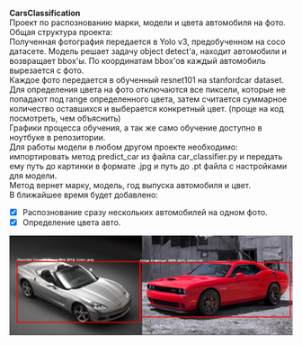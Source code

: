 **CarsClassification**  
Проект по распознованию марки, модели и цвета автомобиля на фото.  
Общая структура проекта:  
Полученная фотография передается в Yolo v3, предобученном на coco датасете. Модель решает задачу object detect'a, находит автомобили и возвращает bbox'ы. По координатам bbox'ов каждый автомобиль вырезается с фото.  
Каждое фото передается в обученный resnet101 на stanfordcar dataset.  
Для определения цвета на фото отключаются все пиксели, которые не попадают под range определенного цвета, затем считается суммарное количество оставшихся и выберается конкретный цвет. (проще на код посмотреть, чем объяснить)  
Графики процесса обучения, а так же само обучение доступно в ноутбуке в репозитории.   
Для работы модели в любом другом проекте необходимо: импортировать метод predict_car из файла car_classifier.py и передать ему путь до картинки в формате .jpg и путь до .pt файла с настройками для модели.   
Метод вернет марку, модель, год выпуска автомобиля и цвет.  
В ближайшее время будет добавлено:  
- [x] Распознование сразу нескольких автомобилей на одном фото.  
- [x] Определение цвета авто. 

![proofs](https://github.com/johnSmith0101/CarsClassification/blob/main/it_works_yes.jpg)
